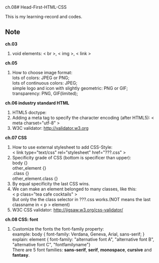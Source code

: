 ch.08# Head-First-HTML-CSS

This is my learning-record and codes.


## Note

**ch.03**  
1. void elements: < br >, < img >, < link >  

**ch.05**  
1. How to choose image format:  
  lots of colors: JPEG or PNG;  
  lots of continuous colors: JPEG;  
  simple logo and icon with slightly geometric: PNG or GIF;  
  transparency: PNG, GIF(limited);  

**ch.06 industry standard HTML**  
1. HTML5 doctype: <!doctype html>  
2. Adding a meta tag to specify the character encoding (after HTML5): < meta charset="utf-8" >  
3. W3C validator: http://validator.w3.org  

**ch.07 CSS**  
1. How to use external stylesheet to add CSS-Style:  
  < link type="text/css" rel="stylesheet" href="???.css" >  
2. Specificity grade of CSS (bottom is specificer than upper):  
  body {}  
  other_element {}  
  .class {}  
  other_element.class {}  
3. By equal specificity the last CSS wins.  
4. We can make an element belonged to many classes, like this:  
  < p class="tea cafe cocktails" >  
  But only the the class selector in ???.css works.(NOT means the last classname in < p > element)  
5. W3C CSS validator: http://jigsaw.w3.org/css-validator/  

**ch.08 CSS: font**  
1. Customize the fonts the font-family property:  
  example: body { font-family: Verdana, Geneva, Arial, sans-serif; }  
  explain: element { font-family: "alternative font A", "alternative font B", "alternative font C", "fontfamilyname"}  
  There are 5 font families: **sans-serif**, **serif**, **monospace**, **cursive** and **fantasy**.  


